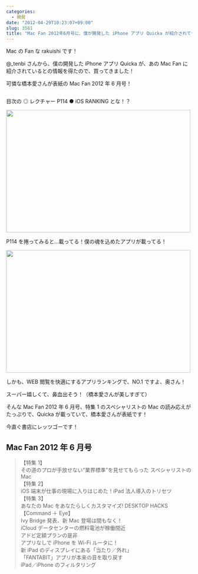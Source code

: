 ```yaml
---
categories:
  - 開発
date: "2012-04-29T10:23:07+09:00"
slug: 3581
title: "Mac Fan 2012年6月号に、僕が開発した iPhone アプリ Quicka が紹介されています"
---
```


Mac の Fan な rakuishi です！

@\_tenbi さんから、僕の開発した iPhone アプリ Quicka が、あの Mac Fan に紹介されているとの情報を得たので、買ってきました！

可憐な橋本愛さんが表紙の Mac Fan 2012 年 6 月号！

<img alt="" src="/images/2012/04/3581_1.jpg">

目次の ◎ レクチャー P114 ● iOS RANKING とな！？

<img alt="" src="/images/2012/04/3581_2.jpg" width="500" height="332">

P114 を捲ってみると...載ってる！僕の魂を込めたアプリが載ってる！

<img alt="" src="/images/2012/04/3581_3.jpg" width="500" height="332">

しかも、WEB 閲覧を快適にするアプリランキングで、NO.1 ですよ、奥さん！

スーパー嬉しくて、鼻血出そう！（橋本愛さんが美しすぎて）

そんな Mac Fan 2012 年 6 月号、特集 1 のスペシャリストの Mac の読み応えがたっぷりで、Quicka が載っていて、橋本愛さんが表紙です！

今直ぐ書店にレッツゴーです！

## Mac Fan 2012 年 6 月号

> 【特集 1】  
> その道のプロが手放せない“業界標準”を見せてもらった スペシャリストの Mac  
> 【特集 2】  
> iOS 端末が仕事の現場に入りはじめた！iPad 法人導入のトリセツ  
> 【特集 3】  
> あなたの Mac をあなたらしくカスタマイズ! DESKTOP HACKS  
> 【Command ＋ Eye】  
> Ivy Bridge 発表、新 Mac 登場は間もなく！  
> iCloud データセンターの燃料電池が稼働間近  
> アドビ定額プランの是非  
> アプリなしで iPhone を Wi-Fi ルータに！  
> 新 iPad のディスプレイにある「当たり／外れ」  
> 「FANTABIT」アプリが本来の音を取り戻す  
> iPad／iPhone のフィルタリング
